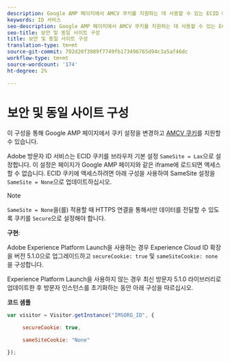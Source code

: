 ```yaml
---
description: Google AMP 페이지에서 AMCV 쿠키를 지원하는 데 사용할 수 있는 ECID 내의 구성.
keywords: ID 서비스
seo-description: Google AMP 페이지에서 AMCV 쿠키를 지원하는 데 사용할 수 있는 ECID 내의 구성.
seo-title: 보안 및 동일 사이트 구성
title: 보안 및 동일 사이트 구성
translation-type: tm+mt
source-git-commit: 702d20f3989f7749fb173496765d94c3a5af46dc
workflow-type: tm+mt
source-wordcount: '174'
ht-degree: 2%

---
```



# 보안 및 동일 사이트 구성

이 구성을 통해 Google AMP 페이지에서 쿠키 설정을 변경하고 [AMCV 쿠키](../../introduction/cookies.md)를 지원할 수 있습니다.

Adobe 방문자 ID 서비스는 ECID 쿠키를 브라우저 기본 설정 `SameSite = Lax`으로 설정합니다. 이 설정은 페이지가 Google AMP 페이지와 같은 iframe에 로드되면 액세스할 수 없습니다. ECID 쿠키에 액세스하려면 아래 구성을 사용하여 SameSite 설정을 `SameSite = None`으로 업데이트하십시오.

>[!NOTE]
>
>`SameSite = None`을(를) 적용할 때 HTTPS 연결을 통해서만 데이터를 전달할 수 있도록 쿠키를 `Secure`으로 설정해야 합니다.

**구현**:

Adobe Experience Platform Launch을 사용하는 경우 Experience Cloud ID 확장을 버전 5.1.0으로 업그레이드하고 `secureCookie: true` 및 `sameSiteCookie: none`을 구성합니다.

Experience Platform Launch을 사용하지 않는 경우 최신 방문자 5.1.0 라이브러리로 업데이트한 후 방문자 인스턴스를 초기화하는 동안 아래 구성을 따르십시오.

**코드 샘플**

```js
var visitor = Visitor.getInstance("IMSORG_ID", {

     secureCookie: true,

     sameSiteCookie: "None"

});
```
